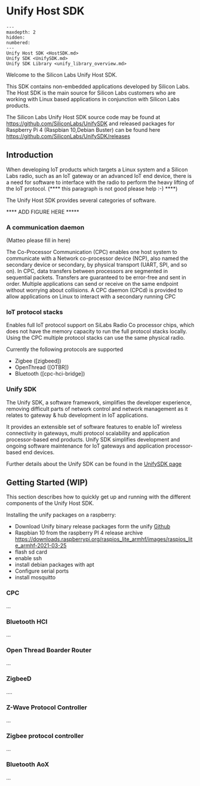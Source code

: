 # Unify Host SDK

```{toctree}
---
maxdepth: 2
hidden:
numbered:
---
Unify Host SDK <HostSDK.md>
Unify SDK <UnifySDK.md>
Unify SDK Library <unify_library_overview.md>
```


Welcome to the Silicon Labs Unify Host SDK.

This SDK contains non-embedded applications developed by Silicon Labs. The
Host SDK is the main source for Silicon Labs customers who are working with
Linux based applications in conjunction with Silicon Labs products.

The Silicon Labs Unify Host SDK source code may be found at
https://github.com/SiliconLabs/UnifySDK and released packages for Raspberry Pi 4
(Raspbian 10,Debian Buster) can be found here
https://github.com/SiliconLabs/UnifySDK/releases

## Introduction

When developing IoT products which targets a Linux system and a Silicon Labs radio,
such as an IoT gateway or an advanced IoT end device, there is a need 
for software to interface with the radio to perform the heavy lifting
of the IoT protocol. (**** this paragraph is not good please help :-) ****)

The Unify Host SDK provides several categories of software.

**** ADD FIGURE HERE *****

### A communication daemon
(Matteo please fill in here)

The Co-Processor Communication (CPC) enables one host system to communicate with a
Network co-processor device (NCP), also named the secondary device or secondary,
by physical transport (UART, SPI, and so on). In CPC, data transfers between
processors are segmented in sequential packets. Transfers are guaranteed to be
error-free and sent in order. Multiple applications can send or receive on the
same endpoint without worrying about collisions. A CPC daemon (CPCd) is provided
to allow applications on Linux to interact with a secondary running CPC

### IoT protocol stacks

Enables full IoT protocol support on SiLabs Radio Co processor chips, which 
does not have the memory capacity to run the full protocol stacks locally. Using
the CPC multiple protocol stacks can use the same physical radio.

Currently the following protocols are supported
- Zigbee ([zigbeed])
- OpenThread ([OTBR])
- Bluetooth ([cpc-hci-bridge])

### Unify SDK

The Unify SDK, a software framework, simplifies the developer experience, removing
difficult parts of network control and network management as it relates to
gateway & hub development in IoT applications.

It provides an extensible set of software features to enable IoT wireless
connectivity in gateways, multi protocol scalability and application
processor-based end products. Unify SDK simplifies development and ongoing
software maintenance for IoT gateways and application processor-based end
devices.

Further details about the Unify SDK can be found in the [UnifySDK page](UnifySDK.md)

## Getting Started (WIP)

This section describes how to quickly get up and running with the different components of the Unify Host SDK.

Installing the unify packages on a raspberry:

- Download Unify binary release packages form the unify [Github](https://github.com/SiliconLabs/UnifySDK/releases)
- Raspbian 10 from the raspberry PI 4 release archive https://downloads.raspberrypi.org/raspios_lite_armhf/images/raspios_lite_armhf-2021-03-25
- flash sd card
- enable ssh
- install debian packages with apt
- Configure serial ports
- install mosquitto

### CPC
...
### Bluetooth HCI
...
### Open Thread Boarder Router
...

### ZigbeeD

....

### Z-Wave Protocol Controller
...
### Zigbee protocol controller
...

### Bluetooth AoX 
...
